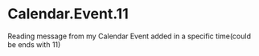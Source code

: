 # Calendar.Event.11
Reading message from my Calendar Event added in a specific time(could be ends with 11)
